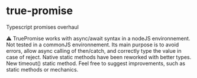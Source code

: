 # true-promise
Typescript promises overhaul

⚠️ TruePromise works with async/await syntax in a nodeJS environnement. Not tested in a commonJS environnement.
Its main purpose is to avoid errors, allow async calling of then/catch, and correctly type the value in case of reject.
Native static methods have been reworked with better types.
New timeout() static method.
Feel free to suggest improvements, such as static methods or mechanics.